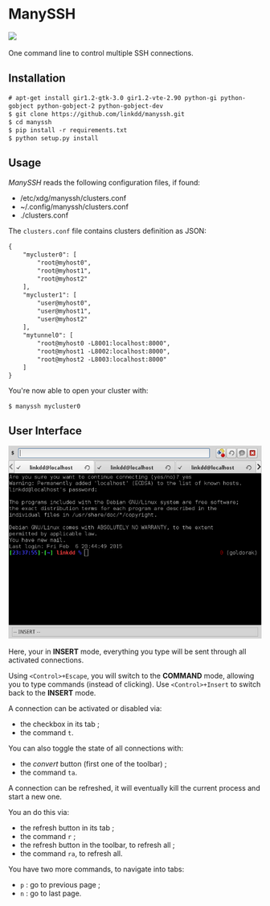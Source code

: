 # ManySSH

<a href="https://travis-ci.org/linkdd/manyssh">
    <img src="https://travis-ci.org/linkdd/manyssh.svg"/>
</a>

One command line to control multiple SSH connections.

## Installation

    # apt-get install gir1.2-gtk-3.0 gir1.2-vte-2.90 python-gi python-gobject python-gobject-2 python-gobject-dev
    $ git clone https://github.com/linkdd/manyssh.git
    $ cd manyssh
    $ pip install -r requirements.txt
    $ python setup.py install

## Usage

*ManySSH* reads the following configuration files, if found:

 * /etc/xdg/manyssh/clusters.conf
 * ~/.config/manyssh/clusters.conf
 * ./clusters.conf

The ``clusters.conf`` file contains clusters definition as JSON:

    {
        "mycluster0": [
            "root@myhost0",
            "root@myhost1",
            "root@myhost2"
        ],
        "mycluster1": [
            "user@myhost0",
            "user@myhost1",
            "user@myhost2"
        ],
        "mytunnel0": [
            "root@myhost0 -L8001:localhost:8000",
            "root@myhost1 -L8002:localhost:8000",
            "root@myhost2 -L8003:localhost:8000"
        ]
    }

You're now able to open your cluster with:

    $ manyssh mycluster0

## User Interface

![Main Window](https://raw.githubusercontent.com/linkdd/manyssh/master/doc/ui.png)

Here, your in **INSERT** mode, everything you type will be sent through all activated connections.

Using ``<Control>+Escape``, you will switch to the **COMMAND** mode, allowing you to type commands (instead of clicking).
Use ``<Control>+Insert`` to switch back to the **INSERT** mode.

A connection can be activated or disabled via:

 * the checkbox in its tab ;
 * the command ``t``.

You can also toggle the state of all connections with:

 * the *convert* button (first one of the toolbar) ;
 * the command ``ta``.

A connection can be refreshed, it will eventually kill the current process and start a new one.

You an do this via:

 * the refresh button in its tab ;
 * the command ``r`` ;
 * the refresh button in the toolbar, to refresh all ;
 * the command ``ra``, to refresh all.

You have two more commands, to navigate into tabs:

 * ``p`` : go to previous page ;
 * ``n`` : go to last page.
